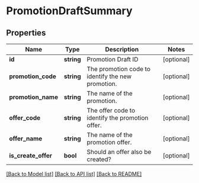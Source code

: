 # PromotionDraftSummary

## Properties
Name | Type | Description | Notes
------------ | ------------- | ------------- | -------------
**id** | **string** | Promotion Draft ID | [optional] 
**promotion_code** | **string** | The promotion code to identify the new promotion. | [optional] 
**promotion_name** | **string** | The name of the promotion. | [optional] 
**offer_code** | **string** | The offer code to identify the promotion offer. | [optional] 
**offer_name** | **string** | The name of the promotion offer. | [optional] 
**is_create_offer** | **bool** | Should an offer also be created? | [optional] 

[[Back to Model list]](../README.md#documentation-for-models) [[Back to API list]](../README.md#documentation-for-api-endpoints) [[Back to README]](../README.md)


